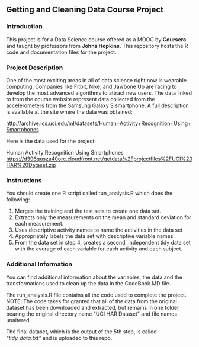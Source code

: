 ## Getting and Cleaning Data Course Project

### Introduction
This project is for a Data Science course offered as a MOOC by **Coursera** and taught by professors from **Johns Hopkins**.
This repository hosts the R code and documentation files for the project.  

### Project Description
One of the most exciting areas in all of data science right now is wearable computing. Companies like Fitbit, Nike, and Jawbone Up are racing to develop the most advanced algorithms to attract new users. The data linked to from the course website represent data collected from the accelerometers from the Samsung Galaxy S smartphone. A full description is available at the site where the data was obtained: 

http://archive.ics.uci.edu/ml/datasets/Human+Activity+Recognition+Using+Smartphones 

Here is the data used for the project: 

Human Activity Recognition Using Smartphones
https://d396qusza40orc.cloudfront.net/getdata%2Fprojectfiles%2FUCI%20HAR%20Dataset.zip 

### Instructions
You should create one R script called run_analysis.R which does the following:

1.  Merges the training and the test sets to create one data set.
2.  Extracts only the measurements on the mean and standard deviation for each measurement. 
3.  Uses descriptive activity names to name the activities in the data set
4.  Appropriately labels the data set with descriptive variable names. 
5.  From the data set in step 4, creates a second, independent tidy data set with the average of each variable for each          activity and each subject.
  
### Additional Information
You can find additional information about the variables, the data and the transformations used to clean up the data in the CodeBook.MD file.

The run_analysis.R file contains all the code used to complete the project.  
NOTE:  The code takes for granted that all of the data from the original dataset has been downloaded and extracted, but remains in one folder bearing the original directory name "UCI HAR Dataset" and file names unaltered.

The final dataset, which is the output of the 5th step, is called *"tidy_data.txt"* and is uploaded to this repo.
